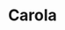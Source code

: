 ---
title: Carola
date: 
draft: false

# descripcion
description : Aros de plata 925

materials: Plata 925

color: Plateado

dimensions: 0,6cm

code: 01-20-0643

type: "Aros"

categories: []

# Images
# first image will be shown in the product page
images:
  # - image: "images/path_to_image"
  # La ubicacion de las imagenes es imagenes/Aros/Aros.Solo Plata/01-20-0643-carola
  - image: "./images/aros/solo_plata/01-20-0643.JPG"
---